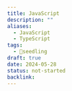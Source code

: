 ```yaml
---
title: JavaScript
description: ""
aliases:
  - JavaScript
  - TypeScript
tags:
  - 🌱seedling
draft: true
date: 2024-05-28
status: not-started
backlink:
---
```

